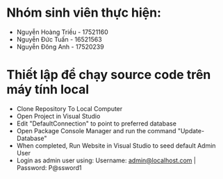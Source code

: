 # Nhóm sinh viên thực hiện:
- Nguyễn Hoàng Triều - 17521160
- Nguyễn Đức Tuấn - 16521563
- Nguyễn Đông Anh - 17520239

# Thiết lập để chạy source code trên máy tính local
- Clone Repository To Local Computer
- Open Project in Visual Studio
- Edit "DefaultConnection" to point to preferred database
- Open Package Console Manager and run the command "Update-Database"
- When completed, Run Website in Visual Studio to seed default Admin User
- Login as admin user using: Username: admin@localhost.com | Password: P@ssword1

